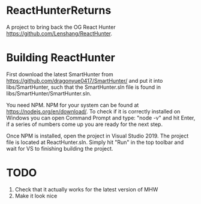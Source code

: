 # ReactHunterReturns
A project to bring back the OG React Hunter https://github.com/Lenshang/ReactHunter.

# Building ReactHunter
First download the latest SmartHunter from https://github.com/dragonyue0417/SmartHunter/ and put it into libs/SmartHunter, such that the SmartHunter.sln file is found in libs/SmartHunter/SmartHunter.sln.

You need NPM. NPM for your system can be found at https://nodejs.org/en/download/. To check if it is correctly installed on Windows you can open Command Prompt and type: "node -v" and hit Enter, if a series of numbers come up you are ready for the next step.

Once NPM is installed, open the project in Visual Studio 2019. The project file is located at ReactHunter.sln. Simply hit "Run" in the top toolbar and wait for VS to finishing building the project.

# TODO
1. Check that it actually works for the latest version of MHW
2. Make it look nice
